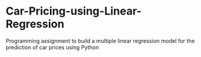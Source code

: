 # Car-Pricing-using-Linear-Regression
Programming assignment to build a multiple linear regression model for the prediction of car prices using Python
